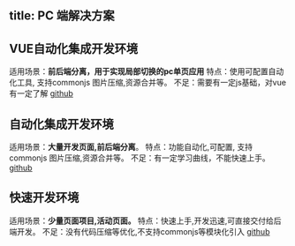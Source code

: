title: PC 端解决方案
---

## VUE自动化集成开发环境

适用场景：**前后端分离，用于实现局部切换的pc单页应用**
特点：使用可配置自动化工具, 支持commonjs 图片压缩,资源合并等。
不足：需要有一定js基础，对vue有一定了解
[github](https://github.com/jusfoun-FE/spa-development-pc)

## 自动化集成开发环境

适用场景：**大量开发页面,前后端分离**。
特点：功能自动化,可配置, 支持commonjs 图片压缩,资源合并等。
不足：有一定学习曲线，不能快速上手。
[github](https://github.com/jusfoun-FE/automation-development)

## 快速开发环境

适用场景：**少量页面项目,活动页面。**
特点：快速上手,开发迅速,可直接交付给后端开发。
不足：没有代码压缩等优化,不支持commonjs等模块化引入
[github](https://github.com/jusfoun-FE/rapid-development-PC)
